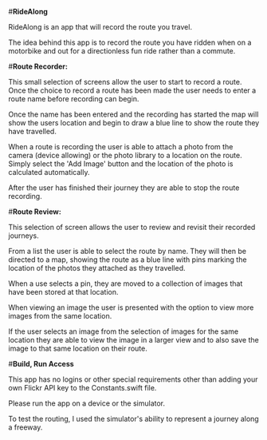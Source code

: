 #**RideAlong**

RideAlong is an app that will record the route you travel.

The idea behind this app is to record the route you have ridden when on a motorbike and out for a directionless fun ride rather than a commute.




#**Route Recorder:**

This small selection of screens allow the user to start to record a route. Once the choice to record a route has been made the user needs to enter a route name before recording can begin. 

Once the name has been entered and the recording has started the map will show the users location and begin to draw a blue line to show the route they have travelled. 

When a route is recording the user is able to attach a photo from the camera (device allowing) or the photo library to a location on the route. Simply select the 'Add Image' button and the location of the photo is calculated automatically.

After the user has finished their journey they are able to stop the route recording.





#**Route Review:**

This selection of screen allows the user to review and revisit their recorded journeys.

From a list the user is able to select the route by name. They will then be directed to a map, showing the route as a blue line with pins marking the location of the photos they attached as they travelled.

When a use selects a pin, they are moved to a collection of images that have been stored at that location. 

When viewing an image the user is presented with the option to view more images from the same location.

If the user selects an image from the selection of images for the same location they are able to view the image in a larger view and to also save the image to that same location on their route.





#**Build, Run Access**

This app has no logins or other special requirements other than adding your own Flickr API key to the Constants.swift file.

Please run the app on a device or the simulator.

To test the routing, I used the simulator's ability to represent a journey along a freeway.
